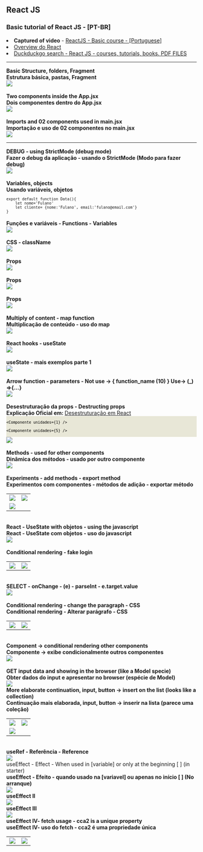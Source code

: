 ## React JS
<h3>Basic tutorial of React JS - [PT-BR]</h3
<ul>
<li><b>Captured of video</b> - <a href="https://www.youtube.com/playlist?list=PLXik_5Br-zO-JH-3Bxgdj6m0YcHEDeI1e">ReactJS - Basic course - [Portuguese]</a></li>
<li><a href="https://www.patterns.dev/react/">Overview do React</a></li>
<li><a href="https://duckduckgo.com/?t=h_&q=filetype%3Apdf+react+js&ia=web">Duckduckgo search - React JS - courses, tutorials, books. PDF FILES</a></li>
</ul>
<hr>
<b>Basic Structure, folders, Fragment</b><br>
<b>Estrutura básica, pastas, Fragment</b><br>
<img src="https://github.com/Xaobin/CoursesLearn/blob/main/All/React/imgs/React01.png?raw=true"  ><br>
<br>
<b>Two components inside the App.jsx</b><br>
<b>Dois componentes dentro do App.jsx</b><br>
<img src="https://github.com/Xaobin/CoursesLearn/blob/main/All/React/imgs/React02.png?raw=true"  ><br>
<br>
<b>Imports and  02 components used in main.jsx</b><br>
<b>Importação e uso de 02 componentes no main.jsx</b><br>
<img src="https://github.com/Xaobin/CoursesLearn/blob/main/All/React/imgs/React03.png?raw=true"  ><br>
<hr>
<b>DEBUG - using  StrictMode (debug mode)</b><br>
<b>Fazer o debug da aplicação - usando o StrictMode (Modo para fazer debug)</b><br>
<img src="https://github.com/Xaobin/CoursesLearn/blob/main/All/React/imgs/StrictMode.png?raw=true"  ><br>
<br>
<b>Variables, objects</b><br>
<b>Usando variáveis, objetos</b><br>
<small>
<code>
export default function Data(){
	let nome='Fulano'
	let cliente= {nome:'Fulano', email:'fulano@email.com'}
}
</code>
</small>
<br>
<b>Funções e variáveis - Functions - Variables</b><br>
<img src="https://github.com/Xaobin/CoursesLearn/blob/main/All/React/imgs/React04.png?raw=true"  ><br>
<br>
<b>CSS - className</b><br>
<img src="https://github.com/Xaobin/CoursesLearn/blob/main/All/React/imgs/React05.png?raw=true"  ><br>
<br>
<b>Props</b><br>
<img src="https://github.com/Xaobin/CoursesLearn/blob/main/All/React/imgs/React06.png?raw=true"  ><br>
<br>
<b>Props</b><br>
<img src="https://github.com/Xaobin/CoursesLearn/blob/main/All/React/imgs/React07.png?raw=true"  ><br>
<br>
<b>Props</b><br>
<img src="https://github.com/Xaobin/CoursesLearn/blob/main/All/React/imgs/React08.png?raw=true"  ><br>
<br>
<b>Multiply of content - map function </b><br>
<b>Multiplicação de conteúdo - uso do map</b><br>
<img src="https://github.com/Xaobin/CoursesLearn/blob/main/All/React/imgs/React09.png?raw=true"  ><br>
<br>
<b>React hooks - useState</b><br>
<img src="https://github.com/Xaobin/CoursesLearn/blob/main/All/React/imgs/React10.png?raw=true"  ><br>
<br>
<b>useState - mais exemplos parte 1</b><br>
<img src="https://github.com/Xaobin/CoursesLearn/blob/main/All/React/imgs/React11.png?raw=true"  ><br>
<br>
<b>Arrow function - parameters - Not use -> { function_name (10) } Use-> (_) =>{...}</b><br>
<img src="https://github.com/Xaobin/CoursesLearn/blob/main/All/React/imgs/React12.png?raw=true"  ><br>
<br>
<b>Desestruturação da props - Destructing props</b><br>
<b>Explicação Oficial em: </b> <a href="https://github.com/Xaobin/CoursesLearn/blob/main/All/React/Mais-React-Desestrutura.md">Desestruturação em React</a><br>
<div style="background-color:#e8e7d7; color:#000;"><small><code> 
&#60;Componente unidades={1} /&#62; <br> 
&#60;Componente unidades={5} /&#62; <br>
</code></small></div>
<img src="https://github.com/Xaobin/CoursesLearn/blob/main/All/React/imgs/React13.png?raw=true"  ><br>
<br>
<b>Methods -  used for other components</b><br>
<b>Dinâmica dos métodos -  usado por outro componente</b><br>
<img src="https://github.com/Xaobin/CoursesLearn/blob/main/All/React/imgs/React14.png?raw=true"   ><br>
<br>
<b>Experiments - add methods - export method</b><br>
<b>Experimentos com componentes - métodos de adição - exportar método</b><br>
<table border="0">
<tr><td>
<img src="https://github.com/Xaobin/CoursesLearn/blob/main/All/React/imgs/React15.png?raw=true"   >
</td>
<td>
<img src="https://github.com/Xaobin/CoursesLearn/blob/main/All/React/imgs/React16.png?raw=true"   >
</td>
</tr>
<tr>
<td>
<img src="https://github.com/Xaobin/CoursesLearn/blob/main/All/React/imgs/React17.png?raw=true"   >
</td>
</tr>
</table>
<br>
<b>React -  UseState with objetos - using the javascript</b><br>
<b>React -  UseState com objetos - uso do javascript</b><br>
<img src="https://github.com/Xaobin/CoursesLearn/blob/main/All/React/imgs/React18.png?raw=true"   ><br>
<br>
<b>Conditional rendering - fake login</b><br>
<table>
<tr>
<td><img src="https://github.com/Xaobin/CoursesLearn/blob/main/All/React/imgs/React19.png?raw=true"   ></td>
<td><img src="https://github.com/Xaobin/CoursesLearn/blob/main/All/React/imgs/React20.png?raw=true"   ></td>
</tr>
</table>
<br>
<b>SELECT - onChange - (e) - parseInt - e.target.value</b><br>
<img src="https://github.com/Xaobin/CoursesLearn/blob/main/All/React/imgs/React21.png?raw=true"   ><br>
<br>
<b>Conditional rendering - change the paragraph - CSS</b><br>
<b>Conditional rendering - Alterar parágrafo - CSS</b><br>
<table>
<tr>
<td><img src="https://github.com/Xaobin/CoursesLearn/blob/main/All/React/imgs/React22.png?raw=true"   ></td>
<td><img src="https://github.com/Xaobin/CoursesLearn/blob/main/All/React/imgs/React23.png?raw=true"   ></td>
</tr>
</table>
<br>
<b>Component -> conditional rendering other components</b><br>
<b>Componente -> exibe condicionalmente outros componentes</b><br>
<img src="https://github.com/Xaobin/CoursesLearn/blob/main/All/React/imgs/React24.png?raw=true"   ><br>
<br>
<b>GET input data and showing in the browser (like a Model specie)</b><br>
<b>Obter dados do input e apresentar no browser (espécie de Model)</b><br>
<img src="https://github.com/Xaobin/CoursesLearn/blob/main/All/React/imgs/React25.png?raw=true"   ><br
<br>
<b>More elaborate continuation, input, button -> insert on the list (looks like a collection)</b><br>
<b>Continuação mais elaborada, input, button -> inserir na lista (parece uma coleção)</b><br>
<table border="0">
<tr><td>
<img src="https://github.com/Xaobin/CoursesLearn/blob/main/All/React/imgs/React26.png?raw=true"   >
</td><td>
<img src="https://github.com/Xaobin/CoursesLearn/blob/main/All/React/imgs/React27.png?raw=true"   >
</td></tr>
<tr><td>
<img src="https://github.com/Xaobin/CoursesLearn/blob/main/All/React/imgs/React28.png?raw=true"   >
</td>
</tr>
</table>
<br>
<b>useRef - Referência - Reference</b><br>
<img src="https://github.com/Xaobin/CoursesLearn/blob/main/All/React/imgs/React29.png?raw=true"   >
<br
<b>useEffect - Effect - When used in [variable] or only at the beginning [ ] (in starter)</b><br>
<b>useEffect - Efeito - quando usado na [variavel] ou apenas no início [ ] (No arranque)</b><br>
<img src="https://github.com/Xaobin/CoursesLearn/blob/main/All/React/imgs/React30.png?raw=true"   >
<br>
<b>useEffect II</b><br>
<img src="https://github.com/Xaobin/CoursesLearn/blob/main/All/React/imgs/React31.png?raw=true"   >
<br>
<b>useEffect III</b><br>
<img src="https://github.com/Xaobin/CoursesLearn/blob/main/All/React/imgs/React32.png?raw=true"   >
<br>
<b>useEffect IV- fetch usage - cca2 is a unique property </b><br>
<b>useEffect IV- uso do fetch - cca2 é uma propriedade única </b><br>
<table>
<tr>
<td><img src="https://github.com/Xaobin/CoursesLearn/blob/main/All/React/imgs/React33.png?raw=true"   ></td>
<td><img src="https://github.com/Xaobin/CoursesLearn/blob/main/All/React/imgs/React34.png?raw=true"   ></td>
</tr>
</table>
<br>
<br>
<br>
<br>
<br>